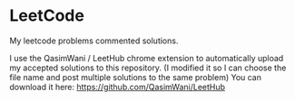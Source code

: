 # LeetCode

My leetcode problems commented solutions.

I use the QasimWani / LeetHub chrome extension to automatically upload my accepted solutions to this repository.
(I modified it so I can choose the file name and post multiple solutions to the same problem)
You can download it here: https://github.com/QasimWani/LeetHub
